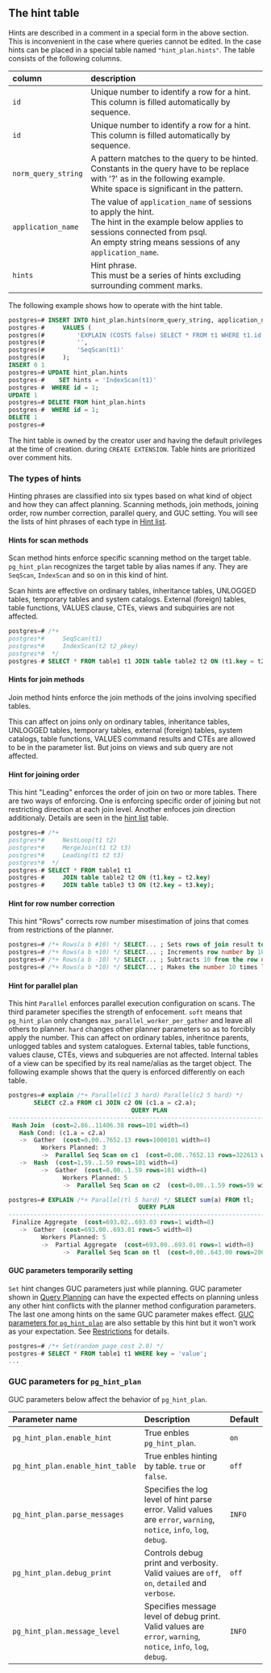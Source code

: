 ## The hint table

Hints are described in a comment in a special form in the above section. This
is inconvenient in the case where queries cannot be edited. In the case hints
can be placed in a special table named `"hint_plan.hints"`. The table consists
of the following columns.

| column                | description                                                                                                                                                                                     |
| :-------------------- | :--------------------------------------------------------------------------------------------------------------------------------------------------------------------------------------------   |
| `id`                  | Unique number to identify a row for a hint.<br>This column is filled automatically by sequence.                                                                                                    |
| `id`                  | Unique number to identify a row for a hint.<br>This column is filled automatically by sequence.                                                                                                    |
| `norm_query_string`   | A pattern matches to the query to be hinted.<br>Constants in the query have to be replace with '?' as in the following example.<br>White space is significant in the pattern.                         |
| `application_name`    | The value of `application_name` of sessions to apply the hint.<br>The hint in the example below applies to sessions connected from psql.<br>An empty string means sessions of any `application_name`. |
| `hints`               | Hint phrase.<br>This must be a series of hints excluding surrounding comment marks.                                                                                                                |

The following example shows how to operate with the hint table.

```sql
postgres=# INSERT INTO hint_plan.hints(norm_query_string, application_name, hints)
postgres-#     VALUES (
postgres(#         'EXPLAIN (COSTS false) SELECT * FROM t1 WHERE t1.id = ?;',
postgres(#         '',
postgres(#         'SeqScan(t1)'
postgres(#     );
INSERT 0 1
postgres=# UPDATE hint_plan.hints
postgres-#    SET hints = 'IndexScan(t1)'
postgres-#  WHERE id = 1;
UPDATE 1
postgres=# DELETE FROM hint_plan.hints
postgres-#  WHERE id = 1;
DELETE 1
postgres=#
```

The hint table is owned by the creator user and having the default privileges
at the time of creation. during `CREATE EXTENSION`. Table hints are prioritized
over comment hits.

### The types of hints

Hinting phrases are classified into six types based on what kind of object and
how they can affect planning. Scanning methods, join methods, joining order,
row number correction, parallel query, and GUC setting. You will see the lists
of hint phrases of each type in [Hint list](#hints-list).

#### Hints for scan methods

Scan method hints enforce specific scanning method on the target table.
`pg_hint_plan` recognizes the target table by alias names if any. They are
`SeqScan`, `IndexScan` and so on in this kind of hint.

Scan hints are effective on ordinary tables, inheritance tables, UNLOGGED
tables, temporary tables and system catalogs. External (foreign) tables, table
functions, VALUES clause, CTEs, views and subquiries are not affected.

```sql
postgres=# /*+
postgres*#     SeqScan(t1)
postgres*#     IndexScan(t2 t2_pkey)
postgres*#  */
postgres-# SELECT * FROM table1 t1 JOIN table table2 t2 ON (t1.key = t2.key);
```

#### Hints for join methods

Join method hints enforce the join methods of the joins involving specified
tables.

This can affect on joins only on ordinary tables, inheritance tables, UNLOGGED
tables, temporary tables, external (foreign) tables, system catalogs, table
functions, VALUES command results and CTEs are allowed to be in the parameter
list. But joins on views and sub query are not affected.

#### Hint for joining order

This hint "Leading" enforces the order of join on two or more tables. There are
two ways of enforcing. One is enforcing specific order of joining but not
restricting direction at each join level. Another enfoces join direction
additionaly. Details are seen in the [hint list](#hints-list) table.

```sql
postgres=# /*+
postgres*#     NestLoop(t1 t2)
postgres*#     MergeJoin(t1 t2 t3)
postgres*#     Leading(t1 t2 t3)
postgres*#  */
postgres-# SELECT * FROM table1 t1
postgres-#     JOIN table table2 t2 ON (t1.key = t2.key)
postgres-#     JOIN table table3 t3 ON (t2.key = t3.key);
```

#### Hint for row number correction

This hint "Rows" corrects row number misestimation of joins that comes from
restrictions of the planner.

```sql
postgres=# /*+ Rows(a b #10) */ SELECT... ; Sets rows of join result to 10
postgres=# /*+ Rows(a b +10) */ SELECT... ; Increments row number by 10
postgres=# /*+ Rows(a b -10) */ SELECT... ; Subtracts 10 from the row number.
postgres=# /*+ Rows(a b *10) */ SELECT... ; Makes the number 10 times larger.
```

#### Hint for parallel plan

This hint `Parallel` enforces parallel execution configuration on scans. The
third parameter specifies the strength of enfocement. `soft` means that
`pg_hint_plan` only changes `max_parallel_worker_per_gather` and leave all
others to planner. `hard` changes other planner parameters so as to forcibly
apply the number. This can affect on ordinary tables, inheritnce parents,
unlogged tables and system catalogues. External tables, table functions, values
clause, CTEs, views and subqueries are not affected. Internal tables of a view
can be specified by its real name/alias as the target object. The following
example shows that the query is enforced differently on each table.

```sql
postgres=# explain /*+ Parallel(c1 3 hard) Parallel(c2 5 hard) */
       SELECT c2.a FROM c1 JOIN c2 ON (c1.a = c2.a);
                                  QUERY PLAN
-------------------------------------------------------------------------------
 Hash Join  (cost=2.86..11406.38 rows=101 width=4)
   Hash Cond: (c1.a = c2.a)
   ->  Gather  (cost=0.00..7652.13 rows=1000101 width=4)
         Workers Planned: 3
         ->  Parallel Seq Scan on c1  (cost=0.00..7652.13 rows=322613 width=4)
   ->  Hash  (cost=1.59..1.59 rows=101 width=4)
         ->  Gather  (cost=0.00..1.59 rows=101 width=4)
               Workers Planned: 5
               ->  Parallel Seq Scan on c2  (cost=0.00..1.59 rows=59 width=4)

postgres=# EXPLAIN /*+ Parallel(tl 5 hard) */ SELECT sum(a) FROM tl;
                                    QUERY PLAN
-----------------------------------------------------------------------------------
 Finalize Aggregate  (cost=693.02..693.03 rows=1 width=8)
   ->  Gather  (cost=693.00..693.01 rows=5 width=8)
         Workers Planned: 5
         ->  Partial Aggregate  (cost=693.00..693.01 rows=1 width=8)
               ->  Parallel Seq Scan on tl  (cost=0.00..643.00 rows=20000 width=4)
```

#### GUC parameters temporarily setting

`Set` hint changes GUC parameters just while planning. GUC parameter shown in
[Query
Planning](http://www.postgresql.org/docs/current/static/runtime-config-query.html)
can have the expected effects on planning unless any other hint conflicts with
the planner method configuration parameters. The last one among hints on the
same GUC parameter makes effect. [GUC parameters for
`pg_hint_plan`](#guc-parameters-for-pg_hint_plan) are also settable by this
hint but it won't work as your expectation. See [Restrictions](#restrictions)
for details.

```sql
postgres=# /*+ Set(random_page_cost 2.0) */
postgres-# SELECT * FROM table1 t1 WHERE key = 'value';
...
```

### GUC parameters for `pg_hint_plan`

GUC parameters below affect the behavior of `pg_hint_plan`.

|         Parameter name         |                                               Description                                                             | Default   |
|:-------------------------------|:----------------------------------------------------------------------------------------------------------------------|:----------|
| `pg_hint_plan.enable_hint`       | True enbles `pg_hint_plan`.                                                                                         | `on`      |
| `pg_hint_plan.enable_hint_table` | True enbles hinting by table. `true` or `false`.                                                                    | `off`     |
| `pg_hint_plan.parse_messages`    | Specifies the log level of hint parse error. Valid values are `error`, `warning`, `notice`, `info`, `log`, `debug`. | `INFO`    |
| `pg_hint_plan.debug_print`       | Controls debug print and verbosity. Valid vaiues are `off`, `on`, `detailed` and `verbose`.                         | `off`     |
| `pg_hint_plan.message_level`     | Specifies message level of debug print. Valid values are `error`, `warning`, `notice`, `info`, `log`, `debug`.      | `INFO`    |
